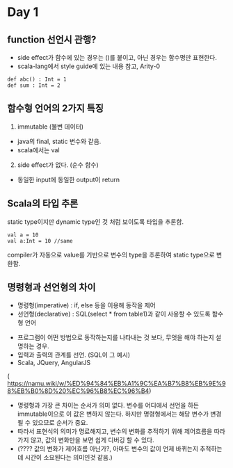 # Day 1
## function 선언시 관행?
- side effect가 함수에 있는 경우는 ()를 붙이고, 아닌 경우는 함수명만 표현한다.
- scala-lang에서 style guide에 있는 내용 참고, Arity-0
```
def abc() : Int = 1
def sum : Int = 2
```

## 함수형 언어의 2가지 특징
1. immutable (불변 데이터)
 - java의 final, static 변수와 같음.
 - scala에서는 val
2. side effect가 없다. (순수 함수)
 - 동일한 input에 동일한 output이 return


## Scala의 타입 추론
static type이지만 dynamic type인 것 처럼 보이도록 타입을 추론함.

```
val a = 10
val a:Int = 10 //same
```

compiler가 자동으로 value를 기반으로 변수의 type을 추론하여 static type으로 변환함.


## 명령형과 선언형의 차이
- 명령형(imperative) : if, else 등을 이용해 동작을 제어
- 선언형(declarative) : SQL(select * from table1)과 같이 사용할 수 있도록 함수형 언어
 * 프로그램이 어떤 방법으로 동작하는지를 나타내는 것 보다, 무엇을 해야 하는지 설명하는 경우.
 * 입력과 출력의 관계를 선언. (SQL이 그 예시)
 * Scala, JQuery, AngularJS

 ( https://namu.wiki/w/%ED%94%84%EB%A1%9C%EA%B7%B8%EB%9E%98%EB%B0%8D%20%EC%96%B8%EC%96%B4)
 * 명령형과 가장 큰 차이는 순서가 의미 없다. 변수를 어디에서 선언을 하든 immutable이으로 이 값은 변하지 않는다. 하지만 명령형에서는 해당 변수가 변경될 수 있으므로 순서가 중요.
 * 따라서 표현식의 의미가 명료해지고, 변수의 변화를 추적하기 위해 제어흐름을 따라가지 않고, 값의 변화만을 보면 쉽게 디버깅 할 수 있다.
 * (???? 값의 변화가 제어흐름 아닌가?, 아마도 변수의 값이 언제 바뀌는지 추적하는데 시간이 소요된다는 의미인것 같음.)
